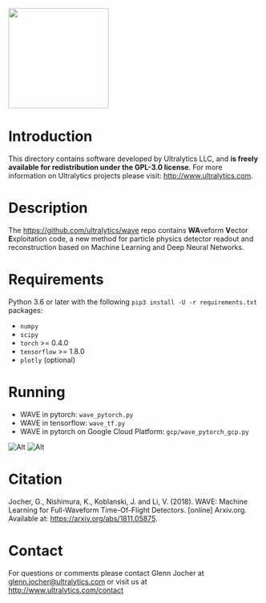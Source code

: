 <img src="https://storage.googleapis.com/ultralytics/UltralyticsLogoName1000×676.png" width="200">  

# Introduction

This directory contains software developed by Ultralytics LLC, and **is freely available for redistribution under the GPL-3.0 license**. For more information on Ultralytics projects please visit:
http://www.ultralytics.com.


# Description

The https://github.com/ultralytics/wave repo contains **WA**veform **V**ector **E**xploitation code, a new method for particle physics detector readout and reconstruction based on Machine Learning and Deep Neural Networks.

# Requirements

Python 3.6 or later with the following `pip3 install -U -r requirements.txt` packages:

- `numpy`
- `scipy`
- `torch` >= 0.4.0
- `tensorflow` >= 1.8.0
- `plotly` (optional)

# Running
- WAVE in pytorch: `wave_pytorch.py` 
- WAVE in tensorflow: `wave_tf.py`
- WAVE in pytorch on Google Cloud Platform: `gcp/wave_pytorch_gcp.py`

![Alt](https://github.com/ultralytics/wave/blob/master/data/waveforms.png "waveforms")
![Alt](https://github.com/ultralytics/wave/blob/master/data/wave.png "training")

# Citation
Jocher, G., Nishimura, K., Koblanski, J. and Li, V. (2018). WAVE: Machine Learning for Full-Waveform Time-Of-Flight Detectors. [online] Arxiv.org. Available at: https://arxiv.org/abs/1811.05875.

# Contact

For questions or comments please contact Glenn Jocher at glenn.jocher@ultralytics.com or visit us at http://www.ultralytics.com/contact
